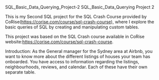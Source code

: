 SQL_Basic_Data_Querying_Project-2
SQL_Basic_Data_Querying Project 2

This is my Second SQL project for the SQL Crash Course provided by CoRise(https://corise.com/course/sql-crash-course), where I explore the basic queries of SQL by creating and manipulating custom tables.

This project was based on the SQL Crash course available in CoRise website:https://corise.com/course/sql-crash-course.

Introduction:
As the General manager for the Sydney area at Airbnb, you want to know more about the different listings of houses your team has onboarded. You have access to information regarding the listings, neighbourhoods, reviews, and calendar. Each of these have their own separate table.
